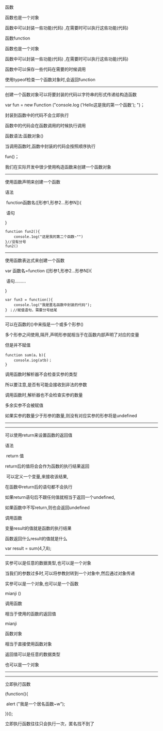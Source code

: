 函数

函数也是一个对象

函数中可以封装一些功能(代码) ,在需要时可以执行这些功能(代码)



函数function

函数也是一个对象

函数中可以封装一些功能(代码) ,在需要时可以执行这些功能(代码)

函数中可以保存一些代码在需要的时候调用

使用typeof检查一个函数对象时,会返回function

--------------------

创建一个函数对象可以将要封装的代码以字符串的形式传递给构造函数

var fun = new Function ("console.log ('Hello这是我的第一个函数'); ")；



封装到函数中的代码不会立即执行

函数中的代码会在函数调用的时候执行调用

函数语法:函数对象()

当调用函数时,函数中封装的代码会按照顺序执行

fun()；



我们在实际开发中很少使用构造函数来创建一个函数对象

------------------

使用函数声明来创建一个函数

语法

​		function函数名([形参1,形参2...形参N]){

​				语句

}

```
function fun2(){
	console.1og("这是我的第二个函数~"")
}//没有分号
fun2()
```



-----

使用函数表达式来创建一个函数

var 函数名=function ([形参1,形参2...形参N]){

​		语句………

}

```
var fun3 = function(){
	console.log("我是匿名函数中封装的代码");
} ；//赋值语句，需要分号结尾
```



------

可以在函数的()中来指是一个或多个形参()

多个形参之间使用,隔开,声明形参就相当于在函数内部声明了对应的变量

但是并不赋值 

```
function sum(a，b){
	console.iog(atb)；
}
```



调用函数时解析器不会检查实参的类型

所以要注意,是否有可能会接收到非法的参数

调用函数时,解析器也不会检查实参的数量

多余实参不会被赋值

如果实参的数量少于形参的数量,则没有对应实参的形参将是undefined 

---------

--------------

可以使用return来设置函数的返回值

语法

​		return 值

return后的值将会会作为函数的执行结果返回

​		可以定义一个变量,来接收该结果,

在函数中return后的语句都不会执行 

如果return语句后不跟任何值就相当于返回一个undefined,

如果函数中不写return,则也会返回undefined



调用函数

变量result的值就是函数的执行结果

函数返回什么result的值就是什么

var result = sum(4,7,8);



-----------

实参可以是任意的数据类型,也可以是一个对象

当我们的参数过多时,可以将参教封转到一个对象中,然后通过对象传递



实参可以是一个对象,也可以是一个函数



mianji ()

调用函数

相当于使用的函数的返回值

mianji

函数对象

相当于直接使用函数对象



返回值可以是任意的数据类型

也可以是一个对象



----------------------------------

----------

立即执行函数

(function(){

​		alert ("我是一个居名函数~w");

})();

立即执行函数往往只会执行一次，匿名找不到了

